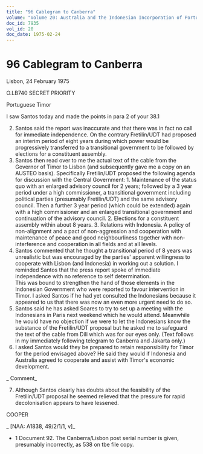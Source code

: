 ```yaml
---
title: "96 Cablegram to Canberra"
volume: "Volume 20: Australia and the Indonesian Incorporation of Portuguese Timor, 1974-1976"
doc_id: 7935
vol_id: 20
doc_date: 1975-02-24
---
```


# 96 Cablegram to Canberra

Lisbon, 24 February 1975

O.LB740 SECRET PRIORITY

Portuguese Timor

I saw Santos today and made the points in para 2 of your 38.1

  2. Santos said the report was inaccurate and that there was in fact no call for immediate independence. On the contrary Fretilin/UDT had proposed an interim period of eight years during which power would be progressively transferred to a transitional government to be followed by elections for a constituent assembly.
  3. Santos then read over to me the actual text of the cable from the Governor of Timor to Lisbon (and subsequently gave me a copy on an AUSTEO basis). Specifically Fretilin/UDT proposed the following agenda for discussion with the Central Government:
    1. Maintenance of the status quo with an enlarged advisory council for 2 years; followed by a 3 year period under a high commissioner, a transitional government including political parties (presumably Fretilin/UDT) and the same advisory council. Then a further 3 year period (which could be extended) again with a high commissioner and an enlarged transitional government and continuation of the advisory council.
    2. Elections for a constituent assembly within about 8 years.
    3. Relations with Indonesia. A policy of non-alignment and a pact of non-aggression and cooperation with maintenance of peace and good neighbourliness together with non-interference and cooperation in all fields and at all levels.
  4. Santos commented that he thought a transitional period of 8 years was unrealistic but was encouraged by the parties' apparent willingness to cooperate with Lisbon (and Indonesia) in working out a solution. I reminded Santos that the press report spoke of immediate independence with no reference to self determination.  
This was bound to strengthen the hand of those elements in the Indonesian Government who were reported to favour intervention in Timor. I asked Santos if he had yet consulted the Indonesians because it appeared to us that there was now an even more urgent need to do so.
  5. Santos said he has asked Soares to try to set up a meeting with the Indonesians in Paris next weekend which he would attend. Meanwhile he would have no objection if we were to let the Indonesians know the substance of the Fretilin/UDT proposal but he asked me to safeguard the text of the cable from Dili which was for our eyes only. (Text follows in my immediately following telegram to Canberra and Jakarta only.)
  6. I asked Santos would they be prepared to retain responsibility for Timor for the period envisaged above? He said they would if Indonesia and Australia agreed to cooperate and assist with Timor's economic development.



_ Comment_

  7. Although Santos clearly has doubts about the feasibility of the Fretilin/UDT proposal he seemed relieved that the pressure for rapid decolonisation appears to have lessened.



COOPER

_ [NAA: A1838, 49/2/1/1, v]_

  * 1 Document 92. The Canberra/Lisbon post serial number is given, presumably incorrectly, as 538 on tbe file copy.



